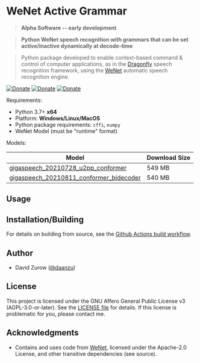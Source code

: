 # WeNet Active Grammar

> **Alpha Software -- early development**

> **Python WeNet speech recognition with grammars that can be set active/inactive dynamically at decode-time**

> Python package developed to enable context-based command & control of computer applications, as in the [Dragonfly](https://github.com/dictation-toolbox/dragonfly) speech recognition framework, using the [WeNet](https://github.com/wenet-e2e/wenet) automatic speech recognition engine.

[![Donate](https://img.shields.io/badge/donate-GitHub-pink.svg)](https://github.com/sponsors/daanzu)
[![Donate](https://img.shields.io/badge/donate-Patreon-orange.svg)](https://www.patreon.com/daanzu)
[![Donate](https://img.shields.io/badge/donate-PayPal-green.svg)](https://paypal.me/daanzu)

Requirements:
* Python 3.7+ **x64**
* Platform: **Windows/Linux/MacOS**
* Python package requirements: `cffi`, `numpy`
* WeNet Model (must be "runtime" format)
    <!-- * Several are available ready-to-go on this project's [releases page](https://github.com/daanzu/wenet_active_grammar/releases/tag/models) and below. -->

Models:

| Model | Download Size |
|--------|--------|
| [gigaspeech_20210728_u2pp_conformer](https://github.com/daanzu/wenet_stt_python/releases/download/models/gigaspeech_20210728_u2pp_conformer.zip) | 549 MB |
| [gigaspeech_20210811_conformer_bidecoder](https://github.com/daanzu/wenet_stt_python/releases/download/models/gigaspeech_20210811_conformer_bidecoder.zip) | 540 MB |

## Usage

## Installation/Building

<!-- Recommended installation via binary wheel from pip (requires a recent version of pip):

```bash
python -m pip install wenet_active_grammar
``` -->

For details on building from source, see the [Github Actions build workflow](.github/workflows/build.yml).

## Author

* David Zurow ([@daanzu](https://github.com/daanzu))

## License

This project is licensed under the GNU Affero General Public License v3 (AGPL-3.0-or-later). See the [LICENSE file](LICENSE) for details. If this license is problematic for you, please contact me.

## Acknowledgments

* Contains and uses code from [WeNet](https://github.com/wenet-e2e/wenet), licensed under the Apache-2.0 License, and other transitive dependencies (see source).
